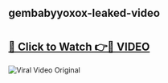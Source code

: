 ## gembabyyoxox-leaked-video 

# <h2><a href="http://freeplayer.one?title=gembabyyoxox-leaked-video&ref=21J">🔗 Click to Watch 👉🔴 VIDEO</a></h2>

<a href="http://freeplayer.one?title=gembabyyoxox-leaked-video&ref=21J" rel="nofollow" data-target="animated-image.originalLink"><img src="https://i.ibb.co.com/xMMVF88/686577567.gif" alt="Viral Video Original" style="max-width: 100%; display: inline-block;" data-target="animated-image.originalImage"></a>


